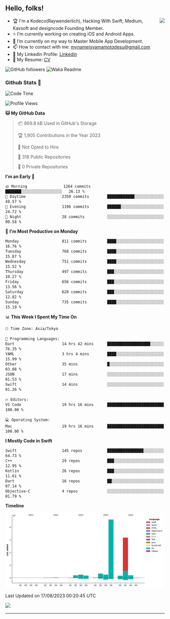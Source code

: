 ## Hello, folks! 
<p>
<img align="right" src="https://media.giphy.com/media/26ufdb3cYKwbRtYVW/giphy.gif" style="max-width:100%;" height="150px">

- 🏆 I'm a Kodeco(Raywenderlich), Hacking With Swift, Medium, Kavsoft and designcode Founding Member.
- ⭐️ I’m currently working on creating iOS and Android Apps.
- 🌱 I’m currently on my way to Master Mobile App Development.
- 📫 How to contact with me: mynameisyamamotodesu@gmail.com
- 🔗 My Linkedin Profile: [Linkedin](https://www.linkedin.com/in/kyo-yamamoto-a2ab50239)
- 🔗 My Resume: [CV](https://www.kickresume.com/cv/ZWKvXV/)

![GitHub followers](https://img.shields.io/github/followers/YamamotoDesu?label=Follow&style=social)
![Waka Readme](https://github.com/YamamotoDesu/YamamotoDesu/workflows/Waka%20Readme/badge.svg)


### Github Stats 🥇 
<!--START_SECTION:waka-->
![Code Time](http://img.shields.io/badge/Code%20Time-508%20hrs%2038%20mins-blue)

![Profile Views](http://img.shields.io/badge/Profile%20Views-1-blue)

**🐱 My GitHub Data** 

> 📦 869.8 kB Used in GitHub's Storage 
 > 
> 🏆 1,905 Contributions in the Year 2023
 > 
> 🚫 Not Opted to Hire
 > 
> 📜 318 Public Repositories 
 > 
> 🔑 0 Private Repositories 
 > 
**I'm an Early 🐤** 

```text
🌞 Morning                1264 commits        ███████░░░░░░░░░░░░░░░░░░   26.13 % 
🌆 Daytime                2350 commits        ████████████░░░░░░░░░░░░░   48.57 % 
🌃 Evening                1196 commits        ██████░░░░░░░░░░░░░░░░░░░   24.72 % 
🌙 Night                  28 commits          ░░░░░░░░░░░░░░░░░░░░░░░░░   00.58 % 
```
📅 **I'm Most Productive on Monday** 

```text
Monday                   811 commits         ████░░░░░░░░░░░░░░░░░░░░░   16.76 % 
Tuesday                  768 commits         ████░░░░░░░░░░░░░░░░░░░░░   15.87 % 
Wednesday                751 commits         ████░░░░░░░░░░░░░░░░░░░░░   15.52 % 
Thursday                 497 commits         ███░░░░░░░░░░░░░░░░░░░░░░   10.27 % 
Friday                   656 commits         ███░░░░░░░░░░░░░░░░░░░░░░   13.56 % 
Saturday                 620 commits         ███░░░░░░░░░░░░░░░░░░░░░░   12.82 % 
Sunday                   735 commits         ████░░░░░░░░░░░░░░░░░░░░░   15.19 % 
```


📊 **This Week I Spent My Time On** 

```text
🕑︎ Time Zone: Asia/Tokyo

💬 Programming Languages: 
Dart                     14 hrs 42 mins      ███████████████████░░░░░░   76.35 % 
YAML                     3 hrs 4 mins        ████░░░░░░░░░░░░░░░░░░░░░   15.99 % 
Other                    35 mins             █░░░░░░░░░░░░░░░░░░░░░░░░   03.08 % 
JSON                     17 mins             ░░░░░░░░░░░░░░░░░░░░░░░░░   01.53 % 
Swift                    14 mins             ░░░░░░░░░░░░░░░░░░░░░░░░░   01.26 % 

🔥 Editors: 
VS Code                  19 hrs 16 mins      █████████████████████████   100.00 % 

💻 Operating System: 
Mac                      19 hrs 16 mins      █████████████████████████   100.00 % 
```

**I Mostly Code in Swift** 

```text
Swift                    145 repos           ████████████████░░░░░░░░░   64.73 % 
C++                      29 repos            ███░░░░░░░░░░░░░░░░░░░░░░   12.95 % 
Kotlin                   26 repos            ███░░░░░░░░░░░░░░░░░░░░░░   11.61 % 
Dart                     16 repos            ██░░░░░░░░░░░░░░░░░░░░░░░   07.14 % 
Objective-C              4 repos             ░░░░░░░░░░░░░░░░░░░░░░░░░   01.79 % 
```



**Timeline**

![Lines of Code chart](https://raw.githubusercontent.com/YamamotoDesu/YamamotoDesu/main/assets/bar_graph.png)


 Last Updated on 17/08/2023 00:20:45 UTC
<!--END_SECTION:waka-->

![](https://github-profile-summary-cards.vercel.app/api/cards/profile-details?username=YamamotoDesu&theme=vue)

----
